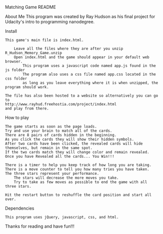 Matching Game README

About Me
    This program was created by Ray Hudson as his final project for Udacity's intro to programming nanodegree.

Install

    This game's main file is index.html.

        Leave all the files where they are after you unzip R_Hudson_Memory_Game.unzip
        Open index.html and the game should appear in your default web browser.
            This program uses a javascript code named app.js found in the js folder
            The program also uses a css file named app.css located in the css folder
            as long as you leave everything where it is when unzipped, the program should work.

    The file has also been hosted to a website so alternatively you can go to
    http://www.rayhud.freehostia.com/project/index.html  
    and play from there.

How to play

    The game starts as soon as the page loads.
    Try and use your brain to match all of the cards.
    There are 8 pairs of cards hidden in the beginning.
    As you click the cards they will show their hidden symbols.
    After two cards have been clicked, the revealed cards will hide themselves, but remain in the same spot.
    If the two cards match they will change color and remain revealed.
    Once you have Revealed all the cards... You Win!!!

    There is a timer to help you keep track of how long you are taking.
    There is a move counter to tell you how many tries you have taken.
    The three stars represent your performance.
        The stars will decrease the more moves you take.
        Try to take as few moves as possible to end the game with all three stars.

    Hit the restart button to reshuffle the card position and start all over.

Dependencies

    This program uses jQuery, javascript, css, and html.

Thanks for reading and have fun!!!
